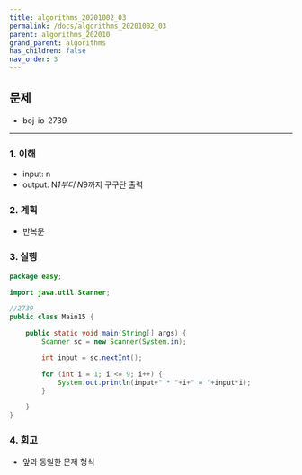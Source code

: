 ```yaml
---
title: algorithms_20201002_03
permalink: /docs/algorithms_20201002_03
parent: algorithms_202010
grand_parent: algorithms
has_children: false
nav_order: 3
---
```


## 문제

- boj-io-2739

---

### 1. 이해

- input: n
- output: N*1부터 N*9까지 구구단 출력 

### 2. 계획

- 반복문

### 3. 실행

```java
package easy;

import java.util.Scanner;

//2739
public class Main15 {

    public static void main(String[] args) {
        Scanner sc = new Scanner(System.in);

        int input = sc.nextInt();

        for (int i = 1; i <= 9; i++) {
            System.out.println(input+" * "+i+" = "+input*i);
        }

    }
}

```

### 4. 회고

- 앞과 동일한 문제 형식
